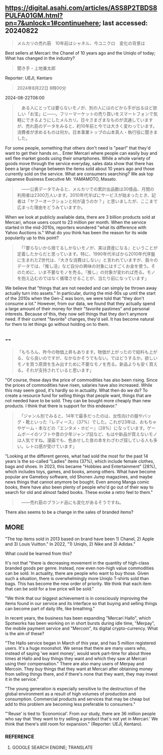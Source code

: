 ## https://digital.asahi.com/articles/ASS8P2TBDS8PULFA01GM.html?pn=7&unlock=1#continuehere; last accessed: 20240822

> メルカリの売れ筋　10年前はシャネル、今ユニクロ　変化の背景は

Best sellers at Mercari: the Chanel of 10 years ago and the Uniqlo of today; What has changed in the industry?

> 聞き手・上地兼太郎

Reporter: UEJI, Kentaro

> 2024年8月22日 8時00分

2024-08-22T08:00

>　ある人にとっては要らないモノが、別の人にはのどから手が出るほど欲しい「お宝」に――。フリーマーケットの売り買いをスマートフォンで気軽にできるようにしたメルカリ。日々さまざまなものが流通していますが、売れ筋のデータをみると、約10年前と今では大きく変わっています。消費者が求めるものは何か。日本事業トップの山本真人・執行役に聞きました。

For some people, something that others don't need is "pearl" that they'd want to get their hands on... Enter Mercari where people can easily buy and sell flee market goods using their smartphones. While a whole variety of goods move through the service everyday, sales data show that there has been a large change between the items sold about 10 years ago and those currently sold on the service. What are consumers searching? We ask top Japanese Business Executive Mr. YAMAMOTO, Masato. 

>　――公表データでみると、メルカリでの累計出品数は30億品、月間の利用者は2300万人います。2010年代半ばにサービスが始まったとき、記者は「ヤフーオークションと何が違うのか？」と思いましたが、ここまで広まった理由をどうみていますか。

When we look at publicly available data, there are 3 billion products sold at Mercari, whose users count to 23 million per month. When the service started in the mid-2010s, reporters wondered "what its difference with Yahoo Auctions is." What do you think has been the reason for its wide popularity up to this point?

>　「『要らないから捨てるしかないモノが、実は資産になる』ということが定着したからだと思っています。特に、1990年代半ばから2010年代序盤に生まれたZ世代は、『大きな消費はしない』と言われていますが、我々のデータでは、『推し活』など自分の興味の対象にはすごくお金を使う。そのために、いま不要なモノを売る。『推し』の対象が変われば売る。モノを抱え込むのではなく循環させることが、当たり前になっています」

We believe that "things that are not needed and can simply be thrown away actually turn into assets." In particular, during the mid-90s up until the start of the 2010s when the Gen-Z was born, we were told that "they don't consume a lot." However, from our data, we found that they actually spend a large amount of their money for their "favorite pastimes" and personal interests. Because of this, they now sell things that they don't anymore need. If their current "favorite" changes, they'd sell. It has become natural for them to let things go without holding on to them. 

## --

> 「もちろん、昨今の物価上昇もあります。物価が上がったので給料も上がる、なら良いのですが、なかなかそうでもない。ではどうするか。欲しいモノを買う原資を生み出すために不要なモノを売る。新品よりも安く買える。それが支持されていると思います」

"Of course, these days the price of commodities has also been rising. Since the prices of commodities have risen, salaries have also increased. While this may seem good, it's hardly so in actuality. What then do we do? To create a resource fund for selling things that people want, things that are not needed have to be sold. They can be bought more cheaply than new products. I think that there is support for this endeavor."

>　「ジャンル別でみると、14年で最多だったのは、女性向けの服やバッグ・靴といった『レディース』（37%）でした。これが23年は、おもちゃやゲーム・本などの『エンタメ・ホビー』（28%）になっています。ゲームボーイのソフトや昔の少年ジャンプ誌など、もはや新品が買えないモノは人気ですね。漫画でも、色あせした昔の本をわざわざ探している人も多い。レトロ感が受けています」

"Looking at the different genres, what had sold the most for the past 14 years is the so-called "Ladies" items (37%), which include female clothes, bags and shoes. In 2023, this became "Hobbies and Entertainment" (28%), which includes toys, games, and books, among others. What have become popular are Gameboy software, old Shonen Jump magazines, and maybe news things that cannot anymore be bought. Even among Manga comic books, there have also been plenty of people who'd go out of their way to search for old and almost faded books. These evoke a retro feel to them."

>　――売れ筋のブランド品にも変化があるそうですね。

There also seems to be a change in the sales of branded items?

## MORE

"The top items sold in 2013 based on brand have been 1) Chanel, 2) Apple and 3) Louis Vuitton." In 2022, "1) Uniqlo, 2) Nike and 3) Adidas."

What could be learned from this?

It's not that "there is decreasing movement in the quantity of high-class branded goods per genre. Instead, now even non-high value commodities can be sold. In actuality, there are people who want to buy those. Given such a situation, there is overwhelmingly more Uniqlo T-shirts sold than bags. This has become the new order of priority. We think that each item that can be sold for a low price will be sold."

"We think that our biggest achievement is in consciously improving the items found in our service and its interface so that buying and selling things can become part of daily life, like breathing."

In recent years, the business has been expanding "Mercari Hallo", which Spotworks has been working on in short bursts during idle time, "Merpay", the mobile payment service and "Mercoin", its digital crypto-currency. What is the aim of these? 

"The Hallo service began in March of this year, and has 5 million registered users. It's a huge moonshot. We sense that there are many users who, instead of saying 'we want money', would work part-time for about three times at Hallo and buy things they want and which they saw at Mercari using their compensation." There are also many users of Merpay and Mercoin. They buy things that they want at Mercari after obtaining money from selling things there, and if there's none that they want, they may invest it in the service."

"The young generation is especially sensitive to the destruction of the global environment as a result of high volumes of production and consumption. Commercial products and services that may be cheap but add to this problem are becoming less preferable to consumers."

"'Reuse' is tied to 'Economical'. From our study, there are 36 million people who say that 'they want to try selling a product that's not yet in Mercari.' We think that there's still room for expansion." (Reporter: UEJI, Kentaro).

### REFERENCE

1) GOOGLE SEARCH ENGINE; TRANSLATE